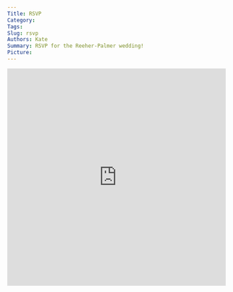 ```yaml
---
Title: RSVP
Category: 
Tags: 
Slug: rsvp
Authors: Kate
Summary: RSVP for the Reeher-Palmer wedding!
Picture:  
---
```


<div class="form">
<iframe src="https://docs.google.com/forms/d/e/1FAIpQLSdmPAQfEd55-4_X_QRZab5AqBK7VdbUbBwuD9cenYZhzMAKEw/viewform?embedded=true" width=100% height=500px frameborder="0" marginheight="0" marginwidth="0">Loading...</iframe>
</div>
